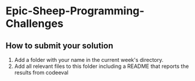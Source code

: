 # Epic-Sheep-Programming-Challenges

How to submit your solution
---------------------------
  1. Add a folder with your name in the current week's directory.
  2. Add all relevant files to this folder including a README that reports the results from codeeval
